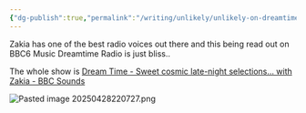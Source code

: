 ```yaml
---
{"dg-publish":true,"permalink":"/writing/unlikely/unlikely-on-dreamtime-radio-with-zakia/","tags":["music","radio"]}
---
```


Zakia has one of the best radio voices out there and this being read out on BBC6 Music Dreamtime Radio is just bliss..

The whole show is [Dream Time - Sweet cosmic late-night selections… with Zakia - BBC Sounds](https://www.bbc.co.uk/sounds/play/m002b7dj)

![Pasted image 20250428220727.png](/img/user/Pasted%20image%2020250428220727.png)
